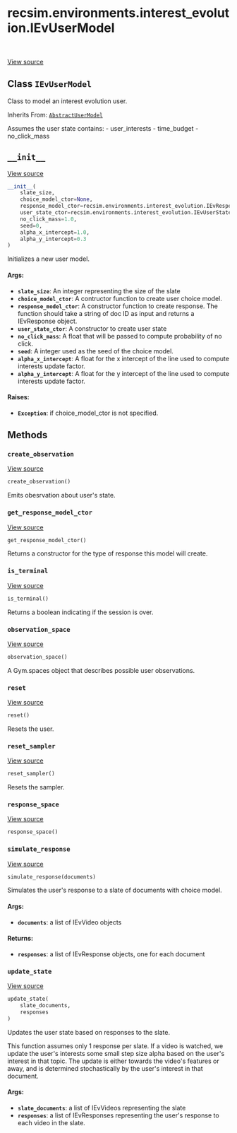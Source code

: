 <div itemscope itemtype="http://developers.google.com/ReferenceObject">
<meta itemprop="name" content="recsim.environments.interest_evolution.IEvUserModel" />
<meta itemprop="path" content="Stable" />
<meta itemprop="property" content="__init__"/>
<meta itemprop="property" content="create_observation"/>
<meta itemprop="property" content="get_response_model_ctor"/>
<meta itemprop="property" content="is_terminal"/>
<meta itemprop="property" content="observation_space"/>
<meta itemprop="property" content="reset"/>
<meta itemprop="property" content="reset_sampler"/>
<meta itemprop="property" content="response_space"/>
<meta itemprop="property" content="simulate_response"/>
<meta itemprop="property" content="update_state"/>
</div>

# recsim.environments.interest_evolution.IEvUserModel

<table class="tfo-notebook-buttons tfo-api" align="left">
</table>

<a target="_blank" href="https://github.com/google-research/recsim/recsim/environments/interest_evolution.py">View
source</a>

## Class `IEvUserModel`

Class to model an interest evolution user.

Inherits From: [`AbstractUserModel`](../../../recsim/user/AbstractUserModel.md)

<!-- Placeholder for "Used in" -->

Assumes the user state contains: - user_interests - time_budget - no_click_mass

<h2 id="__init__"><code>__init__</code></h2>

<a target="_blank" href="https://github.com/google-research/recsim/recsim/environments/interest_evolution.py">View
source</a>

```python
__init__(
    slate_size,
    choice_model_ctor=None,
    response_model_ctor=recsim.environments.interest_evolution.IEvResponse,
    user_state_ctor=recsim.environments.interest_evolution.IEvUserState,
    no_click_mass=1.0,
    seed=0,
    alpha_x_intercept=1.0,
    alpha_y_intercept=0.3
)
```

Initializes a new user model.

#### Args:

*   <b>`slate_size`</b>: An integer representing the size of the slate
*   <b>`choice_model_ctor`</b>: A contructor function to create user choice
    model.
*   <b>`response_model_ctor`</b>: A constructor function to create response. The
    function should take a string of doc ID as input and returns a IEvResponse
    object.
*   <b>`user_state_ctor`</b>: A constructor to create user state
*   <b>`no_click_mass`</b>: A float that will be passed to compute probability
    of no click.
*   <b>`seed`</b>: A integer used as the seed of the choice model.
*   <b>`alpha_x_intercept`</b>: A float for the x intercept of the line used to
    compute interests update factor.
*   <b>`alpha_y_intercept`</b>: A float for the y intercept of the line used to
    compute interests update factor.

#### Raises:

*   <b>`Exception`</b>: if choice_model_ctor is not specified.

## Methods

<h3 id="create_observation"><code>create_observation</code></h3>

<a target="_blank" href="https://github.com/google-research/recsim/recsim/user.py">View
source</a>

```python
create_observation()
```

Emits obesrvation about user's state.

<h3 id="get_response_model_ctor"><code>get_response_model_ctor</code></h3>

<a target="_blank" href="https://github.com/google-research/recsim/recsim/user.py">View
source</a>

```python
get_response_model_ctor()
```

Returns a constructor for the type of response this model will create.

<h3 id="is_terminal"><code>is_terminal</code></h3>

<a target="_blank" href="https://github.com/google-research/recsim/recsim/environments/interest_evolution.py">View
source</a>

```python
is_terminal()
```

Returns a boolean indicating if the session is over.

<h3 id="observation_space"><code>observation_space</code></h3>

<a target="_blank" href="https://github.com/google-research/recsim/recsim/user.py">View
source</a>

```python
observation_space()
```

A Gym.spaces object that describes possible user observations.

<h3 id="reset"><code>reset</code></h3>

<a target="_blank" href="https://github.com/google-research/recsim/recsim/user.py">View
source</a>

```python
reset()
```

Resets the user.

<h3 id="reset_sampler"><code>reset_sampler</code></h3>

<a target="_blank" href="https://github.com/google-research/recsim/recsim/user.py">View
source</a>

```python
reset_sampler()
```

Resets the sampler.

<h3 id="response_space"><code>response_space</code></h3>

<a target="_blank" href="https://github.com/google-research/recsim/recsim/user.py">View
source</a>

```python
response_space()
```

<h3 id="simulate_response"><code>simulate_response</code></h3>

<a target="_blank" href="https://github.com/google-research/recsim/recsim/environments/interest_evolution.py">View
source</a>

```python
simulate_response(documents)
```

Simulates the user's response to a slate of documents with choice model.

#### Args:

*   <b>`documents`</b>: a list of IEvVideo objects

#### Returns:

*   <b>`responses`</b>: a list of IEvResponse objects, one for each document

<h3 id="update_state"><code>update_state</code></h3>

<a target="_blank" href="https://github.com/google-research/recsim/recsim/environments/interest_evolution.py">View
source</a>

```python
update_state(
    slate_documents,
    responses
)
```

Updates the user state based on responses to the slate.

This function assumes only 1 response per slate. If a video is watched, we
update the user's interests some small step size alpha based on the user's
interest in that topic. The update is either towards the video's features or
away, and is determined stochastically by the user's interest in that document.

#### Args:

*   <b>`slate_documents`</b>: a list of IEvVideos representing the slate
*   <b>`responses`</b>: a list of IEvResponses representing the user's response
    to each video in the slate.
